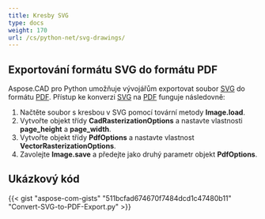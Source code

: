 ```yaml
---
title: Kresby SVG
type: docs
weight: 170
url: /cs/python-net/svg-drawings/
---
```


## **Exportování formátu SVG do formátu PDF**

Aspose.CAD pro Python umožňuje vývojářům exportovat soubor [SVG](https://docs.fileformat.com/page-description-language/svg/) do formátu [PDF](https://docs.fileformat.com/pdf/). Přístup ke konverzi [SVG](https://docs.fileformat.com/page-description-language/svg/) na [PDF](https://docs.fileformat.com/pdf/) funguje následovně:

1. Načtěte soubor s kresbou v SVG pomocí tovární metody **Image.load**.
1. Vytvořte objekt třídy **CadRasterizationOptions** a nastavte vlastnosti **page_height** a **page_width**.
1. Vytvořte objekt třídy **PdfOptions** a nastavte vlastnost **VectorRasterizationOptions**.
1. Zavolejte **Image.save** a předejte jako druhý parametr objekt **PdfOptions**.

## Ukázkový kód

{{< gist "aspose-com-gists" "511bcfad674670f7484dcd1c47480b11" "Convert-SVG-to-PDF-Export.py" >}}
